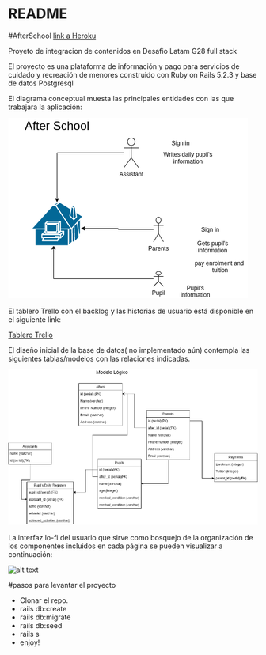 # README

#AfterSchool
[link a Heroku](https://rocky-lowlands-30737.herokuapp.com/home/index)

Proyeto de integracion de contenidos en Desafio Latam G28 full stack

El proyecto es una plataforma de información y pago para servicios de cuidado y recreación de menores construido con Ruby on Rails 5.2.3 y base de datos Postgresql

El diagrama conceptual muesta las principales entidades con las que trabajara la aplicación:

![alt text][concept]

[concept]: /conceptual_diagram.png "Diagráma conceptual"

El tablero Trello con el backlog y las historias de usuario está disponible en el siguiente link:

[Tablero Trello](https://trello.com/b/ajjvDyCb/after-school)

El diseño inicial de la base de datos( no implementado aún) contempla las siguientes tablas/modelos con las relaciones indicadas.

![alt text][logic]

[logic]: /logic_diagram.png "Diagrama lógico"

La interfaz lo-fi del usuario que sirve como bosquejo de la organización de los componentes incluidos en cada página se pueden visualizar a continuación:

![alt text][lo-fi]

[lo-fi]: /modelo_grafico.png "Interfaz lo-fi"


#pasos para levantar el proyecto 

- Clonar el repo.
- rails db:create
- rails db:migrate
- rails db:seed
- rails s
- enjoy!



